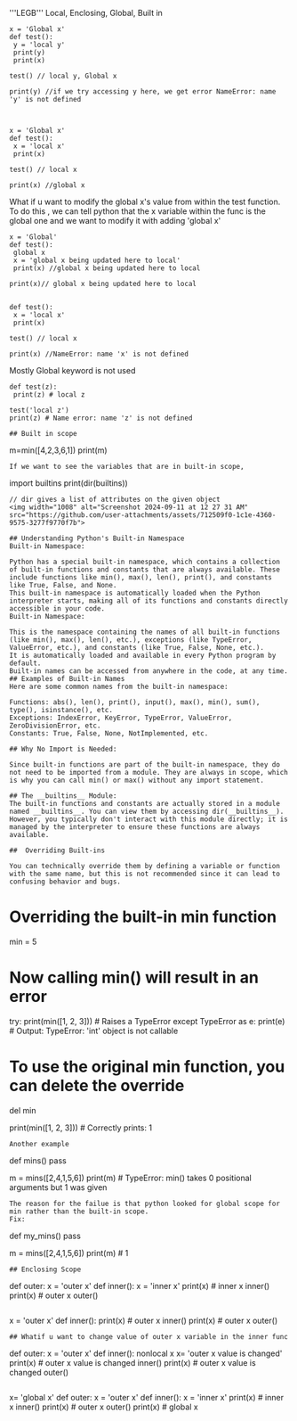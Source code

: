 '''LEGB'''
Local, Enclosing, Global, Built in
```
x = 'Global x'
def test():
 y = 'local y'
 print(y)
 print(x)

test() // local y, Global x

print(y) //if we try accessing y here, we get error NameError: name 'y' is not defined 
```
```


x = 'Global x'
def test():
 x = 'local x'
 print(x)

test() // local x

print(x) //global x
```
What if u want to modify the global x's value from within the test function.
To do this , we can tell python that the x variable within the func is the global one and we want to modify it with adding 'global x'

```
x = 'Global'
def test():
 global x
 x = 'global x being updated here to local'
 print(x) //global x being updated here to local

print(x)// global x being updated here to local

```

```

def test():
 x = 'local x'
 print(x)

test() // local x

print(x) //NameError: name 'x' is not defined 

```
Mostly Global keyword is not used

```
def test(z):
 print(z) # local z

test('local z')
print(z) # Name error: name 'z' is not defined

## Built in scope
```
m=min([4,2,3,6,1])
print(m)
```
If we want to see the variables that are in built-in scope,

```
import builtins
print(dir(builtins))
```
// dir gives a list of attributes on the given object
<img width="1008" alt="Screenshot 2024-09-11 at 12 27 31 AM" src="https://github.com/user-attachments/assets/712509f0-1c1e-4360-9575-3277f9770f7b">

## Understanding Python's Built-in Namespace
Built-in Namespace:

Python has a special built-in namespace, which contains a collection of built-in functions and constants that are always available. These include functions like min(), max(), len(), print(), and constants like True, False, and None.
This built-in namespace is automatically loaded when the Python interpreter starts, making all of its functions and constants directly accessible in your code.
Built-in Namespace:

This is the namespace containing the names of all built-in functions (like min(), max(), len(), etc.), exceptions (like TypeError, ValueError, etc.), and constants (like True, False, None, etc.).
It is automatically loaded and available in every Python program by default.
Built-in names can be accessed from anywhere in the code, at any time.
## Examples of Built-in Names
Here are some common names from the built-in namespace:

Functions: abs(), len(), print(), input(), max(), min(), sum(), type(), isinstance(), etc.
Exceptions: IndexError, KeyError, TypeError, ValueError, ZeroDivisionError, etc.
Constants: True, False, None, NotImplemented, etc.

## Why No Import is Needed:

Since built-in functions are part of the built-in namespace, they do not need to be imported from a module. They are always in scope, which is why you can call min() or max() without any import statement.

## The __builtins__ Module:
The built-in functions and constants are actually stored in a module named __builtins__. You can view them by accessing dir(__builtins__). However, you typically don't interact with this module directly; it is managed by the interpreter to ensure these functions are always available.

##  Overriding Built-ins

You can technically override them by defining a variable or function with the same name, but this is not recommended since it can lead to confusing behavior and bugs.

```
# Overriding the built-in min function
min = 5

# Now calling min() will result in an error
try:
    print(min([1, 2, 3]))  # Raises a TypeError
except TypeError as e:
    print(e)  # Output: TypeError: 'int' object is not callable

# To use the original min function, you can delete the override
del min

print(min([1, 2, 3]))  # Correctly prints: 1

```
Another example
```
def mins()
 pass

m = mins([2,4,1,5,6])
print(m) # TypeError: min() takes 0 positional arguments but 1 was given

```
The reason for the failue is that python looked for global scope for min rather than the built-in scope.
Fix:
```
def my_mins()
 pass

m = mins([2,4,1,5,6])
print(m) # 1
```
## Enclosing Scope
```
def outer:
 x = 'outer x'
 def inner():
   x = 'inner x'
   print(x) # inner x
 inner()
 print(x) # outer x
outer()
 ```

```
 x = 'outer x'
 def inner():
   print(x) # outer x
 inner()
 print(x) # outer x
outer()
```
## Whatif u want to change value of outer x variable in the inner func
```
def outer:
 x = 'outer x'
 def inner():
   nonlocal x
   x= 'outer x value is changed'
   print(x) # outer x value is changed
 inner()
 print(x) # outer x value is changed
outer()

```

   ```
x= 'global x'
def outer:
 x = 'outer x'
 def inner():
   x = 'inner x'
   print(x) # inner x
 inner()
 print(x) # outer x
outer()
print(x) # global x
